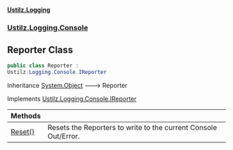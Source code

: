 #### [Ustilz.Logging](index.md 'index')
### [Ustilz.Logging.Console](Ustilz.Logging.Console.md 'Ustilz.Logging.Console')

## Reporter Class

```csharp
public class Reporter :
Ustilz.Logging.Console.IReporter
```

Inheritance [System.Object](https://docs.microsoft.com/en-us/dotnet/api/System.Object 'System.Object') &#129106; Reporter

Implements [Ustilz.Logging.Console.IReporter](https://docs.microsoft.com/en-us/dotnet/api/Ustilz.Logging.Console.IReporter 'Ustilz.Logging.Console.IReporter')

| Methods | |
| :--- | :--- |
| [Reset()](Ustilz.Logging.Console.Reporter.Reset().md 'Ustilz.Logging.Console.Reporter.Reset()') | Resets the Reporters to write to the current Console Out/Error. |
